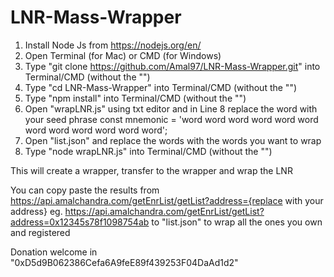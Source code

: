 # LNR-Mass-Wrapper

1) Install Node Js from https://nodejs.org/en/
2) Open Terminal (for Mac) or CMD (for Windows)
3) Type "git clone https://github.com/Amal97/LNR-Mass-Wrapper.git" into Terminal/CMD (without the "") 
4) Type "cd LNR-Mass-Wrapper" into Terminal/CMD (without the "") 
5) Type "npm install" into Terminal/CMD (without the "") 
6) Open "wrapLNR.js" using txt editor and in Line 8 replace the word with your seed phrase
  const mnemonic = 'word word word word word word word word word word word word';
7) Open "list.json" and replace the words with the words you want to wrap
8) Type "node wrapLNR.js" into Terminal/CMD (without the "")

This will create a wrapper, transfer to the wrapper and wrap the LNR

You can copy paste the results from 
https://api.amalchandra.com/getEnrList/getList?address={replace with your address} 
eg. https://api.amalchandra.com/getEnrList/getList?address=0x12345s78f1098754ab
to "list.json" to wrap all the ones you own and registered 

Donation welcome in "0xD5d9B062386Cefa6A9feE89f439253F04DaAd1d2"
